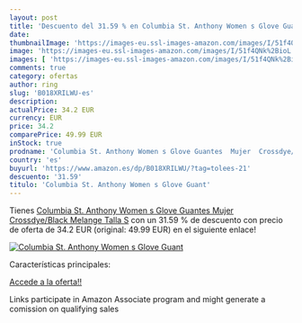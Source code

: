 ```yaml
---
layout: post
title: 'Descuento del 31.59 % en Columbia St. Anthony Women s Glove Guant'
date: 
thumbnailImage: 'https://images-eu.ssl-images-amazon.com/images/I/51f4QNk%2BioL._SL200_.jpg'
image: 'https://images-eu.ssl-images-amazon.com/images/I/51f4QNk%2BioL._SL200_.jpg'
images: [ 'https://images-eu.ssl-images-amazon.com/images/I/51f4QNk%2BioL._SL200_.jpg' ]
comments: true
category: ofertas
author: ring
slug: 'B018XRILWU-es'
description:
actualPrice: 34.2 EUR
currency: EUR
price: 34.2
comparePrice: 49.99 EUR
inStock: true
prodname: 'Columbia St. Anthony Women s Glove Guantes  Mujer  Crossdye/Black Melange  Talla S'
country: 'es'
buyurl: 'https://www.amazon.es/dp/B018XRILWU/?tag=tolees-21'
descuento: '31.59'
titulo: 'Columbia St. Anthony Women s Glove Guant'
---
```


Tienes [Columbia St. Anthony Women s Glove Guantes  Mujer  Crossdye/Black Melange  Talla S](https://www.amazon.es/dp/B018XRILWU/?tag=tolees-21) con un 31.59 % de descuento con precio de oferta de 34.2 EUR (original: 49.99 EUR) en el siguiente enlace!

[![Columbia St. Anthony Women s Glove Guant](https://images-eu.ssl-images-amazon.com/images/I/51f4QNk%2BioL._SL200_.jpg)](https://www.amazon.es/dp/B018XRILWU/?tag=tolees-21)

Características principales:


[Accede a la oferta!!](https://www.amazon.es/dp/B018XRILWU/?tag=tolees-21)

Links participate in Amazon Associate program and might generate a comission on qualifying sales


